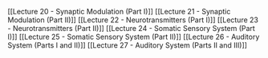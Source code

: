 [[Lecture 20 - Synaptic Modulation (Part I)]]
[[Lecture 21 - Synaptic Modulation (Part II)]]
[[Lecture 22 - Neurotransmitters (Part I)]]
[[Lecture 23 - Neurotransmitters (Part II)]]
[[Lecture 24 - Somatic Sensory System (Part I)]]
[[Lecture 25 - Somatic Sensory System (Part II)]]
[[Lecture 26 - Auditory System (Parts I and II)]]
[[Lecture 27 - Auditory System (Parts II and III)]]
